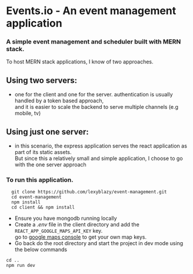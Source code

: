 # Events.io - An event management application

### A simple event management and scheduler built with MERN stack.

To host MERN stack applications, I know of two approaches.

## Using two servers:

- one for the client and one for the server.
  authentication is usually handled by a token based approach,<br> and it is easier to scale the backend
  to serve multiple channels (e.g mobile, tv)

## Using just one server:

- in this scenario, the express application serves the react application as part of its static assets.<br>
  But since this a relatively small and simple application, I choose to go with the one server approach<br>

### To run this application.

```
  git clone https://github.com/lexyblazy/event-management.git
  cd event-management
  npm install
  cd client && npm install
```

- Ensure you have mongodb running locally
- Create a _.env_ file in the client directory and add the `REACT_APP_GOOGLE_MAPS_API_KEY` key.<br>
  go to [google maps console](https://developers.google.com/maps/documentation/) to get your own map keys.
- Go back do the root directory and start the project in dev mode using the below commands

```
cd ..
npm run dev
```

